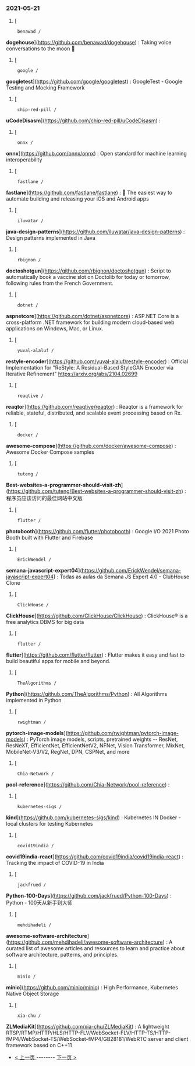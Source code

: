 ### 2021-05-21 
1. [
    

        benawad /
**dogehouse**](https://github.com/benawad/dogehouse) : Taking voice conversations to the moon 🚀
1. [
    

        google /
**googletest**](https://github.com/google/googletest) : GoogleTest - Google Testing and Mocking Framework
1. [
    

        chip-red-pill /
**uCodeDisasm**](https://github.com/chip-red-pill/uCodeDisasm) : 
1. [
    

        onnx /
**onnx**](https://github.com/onnx/onnx) : Open standard for machine learning interoperability
1. [
    

        fastlane /
**fastlane**](https://github.com/fastlane/fastlane) : 🚀 The easiest way to automate building and releasing your iOS and Android apps
1. [
    

        iluwatar /
**java-design-patterns**](https://github.com/iluwatar/java-design-patterns) : Design patterns implemented in Java
1. [
    

        rbignon /
**doctoshotgun**](https://github.com/rbignon/doctoshotgun) : Script to automatically book a vaccine slot on Doctolib for today or tomorrow, following rules from the French Government.
1. [
    

        dotnet /
**aspnetcore**](https://github.com/dotnet/aspnetcore) : ASP.NET Core is a cross-platform .NET framework for building modern cloud-based web applications on Windows, Mac, or Linux.
1. [
    

        yuval-alaluf /
**restyle-encoder**](https://github.com/yuval-alaluf/restyle-encoder) : Official Implementation for "ReStyle: A Residual-Based StyleGAN Encoder via Iterative Refinement" https://arxiv.org/abs/2104.02699
1. [
    

        reaqtive /
**reaqtor**](https://github.com/reaqtive/reaqtor) : Reaqtor is a framework for reliable, stateful, distributed, and scalable event processing based on Rx.
1. [
    

        docker /
**awesome-compose**](https://github.com/docker/awesome-compose) : Awesome Docker Compose samples
1. [
    

        tuteng /
**Best-websites-a-programmer-should-visit-zh**](https://github.com/tuteng/Best-websites-a-programmer-should-visit-zh) : 程序员应该访问的最佳网站中文版
1. [
    

        flutter /
**photobooth**](https://github.com/flutter/photobooth) : Google I/O 2021 Photo Booth built with Flutter and Firebase
1. [
    

        ErickWendel /
**semana-javascript-expert04**](https://github.com/ErickWendel/semana-javascript-expert04) : Todas as aulas da Semana JS Expert 4.0 - ClubHouse Clone
1. [
    

        ClickHouse /
**ClickHouse**](https://github.com/ClickHouse/ClickHouse) : ClickHouse® is a free analytics DBMS for big data
1. [
    

        flutter /
**flutter**](https://github.com/flutter/flutter) : Flutter makes it easy and fast to build beautiful apps for mobile and beyond.
1. [
    

        TheAlgorithms /
**Python**](https://github.com/TheAlgorithms/Python) : All Algorithms implemented in Python
1. [
    

        rwightman /
**pytorch-image-models**](https://github.com/rwightman/pytorch-image-models) : PyTorch image models, scripts, pretrained weights -- ResNet, ResNeXT, EfficientNet, EfficientNetV2, NFNet, Vision Transformer, MixNet, MobileNet-V3/V2, RegNet, DPN, CSPNet, and more
1. [
    

        Chia-Network /
**pool-reference**](https://github.com/Chia-Network/pool-reference) : 
1. [
    

        kubernetes-sigs /
**kind**](https://github.com/kubernetes-sigs/kind) : Kubernetes IN Docker - local clusters for testing Kubernetes
1. [
    

        covid19india /
**covid19india-react**](https://github.com/covid19india/covid19india-react) : Tracking the impact of COVID-19 in India
1. [
    

        jackfrued /
**Python-100-Days**](https://github.com/jackfrued/Python-100-Days) : Python - 100天从新手到大师
1. [
    

        mehdihadeli /
**awesome-software-architecture**](https://github.com/mehdihadeli/awesome-software-architecture) : A curated list of awesome articles and resources to learn and practice about software architecture, patterns, and principles.
1. [
    

        minio /
**minio**](https://github.com/minio/minio) : High Performance, Kubernetes Native Object Storage
1. [
    

        xia-chu /
**ZLMediaKit**](https://github.com/xia-chu/ZLMediaKit) : A lightweight RTSP/RTMP/HTTP/HLS/HTTP-FLV/WebSocket-FLV/HTTP-TS/HTTP-fMP4/WebSocket-TS/WebSocket-fMP4/GB28181/WebRTC server and client framework based on C++11 

- [ < 上一页 ](https://github.com/able8/github-trending-daily-record/blob/master/2021-05-20.md) -------- [ 下一页 > ](https://github.com/able8/github-trending-daily-record/blob/master/2021-05-22.md)